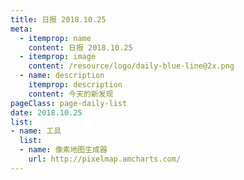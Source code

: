 ```yaml
---
title: 日报 2018.10.25
meta:
  - itemprop: name
    content: 日报 2018.10.25
  - itemprop: image
    content: /resource/logo/daily-blue-line@2x.png
  - name: description
    itemprop: description
    content: 今天的新发现
pageClass: page-daily-list
date: 2018.10.25
list:
- name: 工具
  list:
  - name: 像素地图生成器
    url: http://pixelmap.amcharts.com/
---
```


<daily-list v-bind="$page.frontmatter"/>